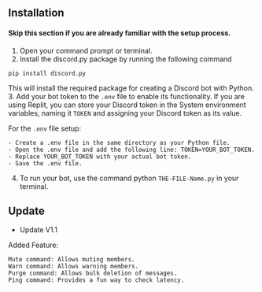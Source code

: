 ## Installation 
#### Skip this section if you are already familiar with the setup process.

1. Open your command prompt or terminal.
2. Install the discord.py package by running the following command
```
pip install discord.py
```
This will install the required package for creating a Discord bot with Python.
3. Add your bot token to the `.env` file to enable its functionality. If you are using Replit, you can store your Discord token in the System environment variables, naming it `TOKEN` and assigning your Discord token as its value.

For the `.env` file setup:
```
- Create a .env file in the same directory as your Python file.
- Open the .env file and add the following line: TOKEN=YOUR_BOT_TOKEN.
- Replace YOUR_BOT_TOKEN with your actual bot token.
- Save the .env file.
```
4. To run your bot, use the command python `THE-FILE-Name.py` in your terminal.

## Update
- Update V1.1

Added Feature: 
```
Mute command: Allows muting members.
Warn command: Allows warning members.
Purge command: Allows bulk deletion of messages.
Ping command: Provides a fun way to check latency.
```
